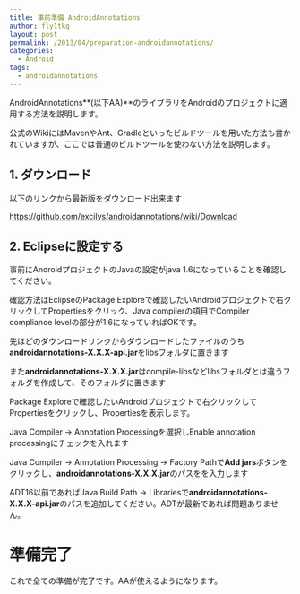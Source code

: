 ```yaml
---
title: 事前準備 AndroidAnnotations
author: fly1tkg
layout: post
permalink: /2013/04/preparation-androidannotations/
categories:
  - Android
tags:
  - androidannotations
---
```

AndroidAnnotations**(以下AA)**のライブラリをAndroidのプロジェクトに適用する方法を説明します。

公式のWikiにはMavenやAnt、Gradleといったビルドツールを用いた方法も書かれていますが、ここでは普通のビルドツールを使わない方法を説明します。  

## 1. ダウンロード

以下のリンクから最新版をダウンロード出来ます

<https://github.com/excilys/androidannotations/wiki/Download>

## 2. Eclipseに設定する

事前にAndroidプロジェクトのJavaの設定がjava 1.6になっていることを確認してください。

確認方法はEclipseのPackage Exploreで確認したいAndroidプロジェクトで右クリックしてPropertiesをクリック、Java compilerの項目でCompiler compliance levelの部分が1.6になっていればOKです。

先ほどのダウンロードリンクからダウンロードしたファイルのうち**androidannotations-X.X.X-api.jar**をlibsフォルダに置きます

また**androidannotations-X.X.X.jar**はcompile-libsなどlibsフォルダとは違うフォルダを作成して、そのフォルダに置きます

Package Exploreで確認したいAndroidプロジェクトで右クリックしてPropertiesをクリックし、Propertiesを表示します。

Java Compiler -> Annotation Processingを選択しEnable annotation processingにチェックを入れます

Java Compiler -> Annotation Processing -> Factory Pathで**Add jars**ボタンをクリックし、**androidannotations-X.X.X.jar**のパスをを入力します

ADT16以前であればJava Build Path -> Librariesで**androidannotations-X.X.X-api.jar**のパスを追加してください。ADTが最新であれば問題ありません。

# 準備完了

これで全ての準備が完了です。AAが使えるようになります。  

